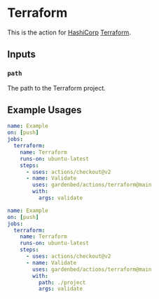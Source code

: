# Terraform

This is the action for [HashiCorp](https://www.hashicorp.com) [Terraform](https://www.terraform.io).

## Inputs

### `path`

The path to the Terraform project.

## Example Usages

```yaml
name: Example
on: [push]
jobs:
  terraform:
    name: Terraform
    runs-on: ubuntu-latest
    steps:
      - uses: actions/checkout@v2
      - name: Validate
        uses: gardenbed/actions/terraform@main
        with:
          args: validate
```

```yaml
name: Example
on: [push]
jobs:
  terraform:
    name: Terraform
    runs-on: ubuntu-latest
    steps:
      - uses: actions/checkout@v2
      - name: Validate
        uses: gardenbed/actions/terraform@main
        with:
          path: ./project
          args: validate
```
